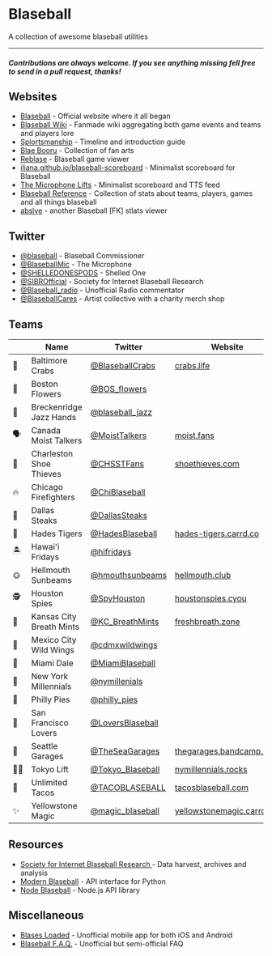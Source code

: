 # Blaseball

A collection of awesome blaseball utilities

---

#### _Contributions are always welcome. If you see anything missing fell free to send in a pull request, thanks!_

## Websites

- [Blaseball](https://www.blaseball.com/) - Official website where it all began
- [Blaseball Wiki](http://blaseball.fandom.com) - Fanmade wiki aggregating both game events and teams and players lore
- [Splortsmanship](https://www.splortsmanship.cool/index.html) - Timeline and introduction guide
- [Blae Booru](https://blase.booru.org/) - Collection of fan arts
- [Reblase](https://reblase.sibr.dev/) - Blaseball game viewer
- [iliana.github.io/blaseball-scoreboard](https://iliana.github.io/blaseball-scoreboard/) - Minimalist scoreboard for Blaseball
- [The Microphone Lifts](https://the-microphone-lifts.github.io/) - Minimalist scoreboard and TTS feed
- [Blaseball Reference](https://blaseball-reference.com/) - Collection of stats about teams, players, games and all things blaseball
- [abslve](https://slavfox.space/abslve/) - another Blaseball [FK] stlats viewer

## Twitter

- [@blaseball](https://twitter.com/blaseball) - Blaseball Commissioner
- [@BlaseballMic](https://twitter.com/BlaseballMic) - The Microphone
- [@SHELLEDONESPODS](https://twitter.com/SHELLEDONESPODS) - Shelled One
- [@SIBROfficial](https://twitter.com/SIBROfficial) - Society for Internet Blaseball Research
- [@Blaseball_radio](https://twitter.com/Blaseball_radio) - Unofficial Radio commentator
- [@BlaseballCares](https://twitter.com/BlaseballCares) - Artist collective with a charity merch shop

## Teams

|        | Name                     | Twitter                                                 | Website                                                         |
|--------|--------------------------|---------------------------------------------------------|-----------------------------------------------------------------|
| 🦀     | Baltimore Crabs          | [@BlaseballCrabs](https://twitter.com/BlaseballCrabs)   | [crabs.life](https://crabs.life/)                               |
| 🌹     | Boston Flowers           | [@BOS_flowers](https://twitter.com/BOS_flowers)         |                                                                 |
| 👐     | Breckenridge Jazz Hands  | [@blaseball_jazz](https://twitter.com/blaseball_jazz)   |                                                                 |
| 🗣     | Canada Moist Talkers     | [@MoistTalkers](https://twitter.com/MoistTalkers)       | [moist.fans](https://moist.fans/)                               |
| 👟     | Charleston Shoe Thieves  | [@CHSSTFans](https://twitter.com/CHSSTFans)             | [shoethieves.com](https://shoethieves.com/)                     |
| 🔥     | Chicago Firefighters     | [@ChiBlaseball](https://twitter.com/ChiBlaseball)       |                                                                 |
| 🥩     | Dallas Steaks            | [@DallasSteaks](https://twitter.com/DallasSteaks)       |                                                                 |
| 🐅     | Hades Tigers             | [@HadesBlaseball](https://twitter.com/HadesBlaseball)   | [hades-tigers.carrd.co](https://hades-tigers.carrd.co/)         |
| 🏝     | Hawai'i Fridays          | [@hifridays](https://twitter.com/hifridays)             |                                                                 |
| 🌞     | Hellmouth Sunbeams       | [@hmouthsunbeams](https://twitter.com/hmouthsunbeams)   | [hellmouth.club](https://hellmouth.club/)                 |
| 🕵     | Houston Spies            | [@SpyHouston](https://twitter.com/SpyHouston)           | [houstonspies.cyou](https://houstonspies.cyou/)                 |
| 🍬     | Kansas City Breath Mints | [@KC_BreathMints](https://twitter.com/KC_BreathMints)   | [freshbreath.zone](http://freshbreath.zone/)                    |
| 🍗     | Mexico City Wild Wings   | [@cdmxwildwings](https://twitter.com/cdmxwildwings)     |                                                                 |
| 🚤     | Miami Dale               | [@MiamiBlaseball](https://twitter.com/MiamiBlaseball)   |                                                                 |
| 📱     | New York Millennials     | [@nymillenials](https://twitter.com/nymillenials)       |                                                                 |
| 🥧     | Philly Pies              | [@philly_pies](https://twitter.com/philly_pies)         |                                                                 |
| 💋     | San Francisco Lovers     | [@LoversBlaseball](https://twitter.com/LoversBlaseball) |                                                                 |
| 🎸     | Seattle Garages          | [@TheSeaGarages](https://twitter.com/TheSeaGarages)     | [thegarages.bandcamp.com](https://thegarages.bandcamp.com/)     |
| 🏋️‍♀️     | Tokyo Lift               | [@Tokyo_Blaseball](https://twitter.com/Tokyo_Blaseball) | [nymillennials.rocks](https://www.nymillennials.rocks/)         |
| 🌮     | Unlimited Tacos          | [@TACOBLASEBALL](https://twitter.com/TACOBLASEBALL)     | [tacosblaseball.com](https://tacosblaseball.com/)               |
| ✨     | Yellowstone Magic        | [@magic_blaseball](https://twitter.com/magic_blaseball) | [yellowstonemagic.carrd.co](https://yellowstonemagic.carrd.co/) |

## Resources

- [Society for Internet Blaseball Research
](https://github.com/Society-for-Internet-Blaseball-Research) - Data harvest, archives and analysis
- [Modern Blaseball](https://github.com/helloimowen/modern-blaseball) - API interface for Python
- [Node Blaseball](https://github.com/TheHanna/node-blaseball) - Node.js API library


## Miscellaneous

- [Blases Loaded](https://github.com/RangerRick/blobile) - Unofficial mobile app for both iOS and Android
- [Blaseball F.A.Q.](https://docs.google.com/document/d/1hmTbrINnfRoM62KoJNKk6lLxbAMRr3auTNQneNbOCoQ/edit) - Unofficial but semi-official FAQ
